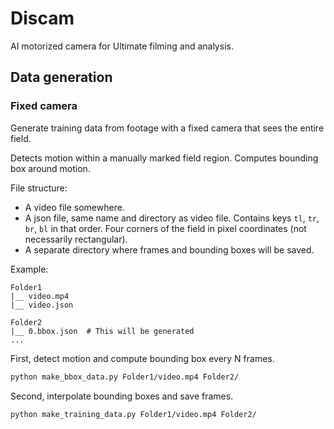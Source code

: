# Discam

AI motorized camera for Ultimate filming and analysis.

## Data generation

### Fixed camera

Generate training data from footage with a fixed camera that sees the entire field.

Detects motion within a manually marked field region.
Computes bounding box around motion.

File structure:
- A video file somewhere.
- A json file, same name and directory as video file.
  Contains keys `tl`, `tr`, `br`, `bl` in that order.
  Four corners of the field in pixel coordinates (not necessarily rectangular).
- A separate directory where frames and bounding boxes will be saved.

Example:
```
Folder1
|__ video.mp4
|__ video.json

Folder2
|__ 0.bbox.json  # This will be generated
...
```

First, detect motion and compute bounding box every N frames.

```bash
python make_bbox_data.py Folder1/video.mp4 Folder2/
```

Second, interpolate bounding boxes and save frames.
```bash
python make_training_data.py Folder1/video.mp4 Folder2/
```
